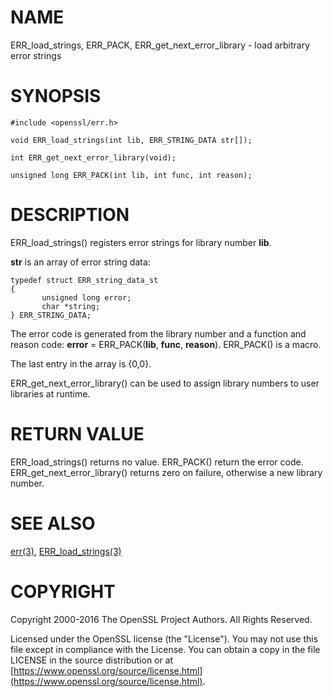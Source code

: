 # NAME

ERR\_load\_strings, ERR\_PACK, ERR\_get\_next\_error\_library - load
arbitrary error strings

# SYNOPSIS

    #include <openssl/err.h>

    void ERR_load_strings(int lib, ERR_STRING_DATA str[]);

    int ERR_get_next_error_library(void);

    unsigned long ERR_PACK(int lib, int func, int reason);

# DESCRIPTION

ERR\_load\_strings() registers error strings for library number **lib**.

**str** is an array of error string data:

    typedef struct ERR_string_data_st
    {
           unsigned long error;
           char *string;
    } ERR_STRING_DATA;

The error code is generated from the library number and a function and
reason code: **error** = ERR\_PACK(**lib**, **func**, **reason**).
ERR\_PACK() is a macro.

The last entry in the array is {0,0}.

ERR\_get\_next\_error\_library() can be used to assign library numbers
to user libraries at runtime.

# RETURN VALUE

ERR\_load\_strings() returns no value. ERR\_PACK() return the error code.
ERR\_get\_next\_error\_library() returns zero on failure, otherwise a new
library number.

# SEE ALSO

[err(3)](http://man.he.net/man3/err), [ERR\_load\_strings(3)](http://man.he.net/man3/ERR_load_strings)

# COPYRIGHT

Copyright 2000-2016 The OpenSSL Project Authors. All Rights Reserved.

Licensed under the OpenSSL license (the "License").  You may not use
this file except in compliance with the License.  You can obtain a copy
in the file LICENSE in the source distribution or at
[https://www.openssl.org/source/license.html](https://www.openssl.org/source/license.html).
